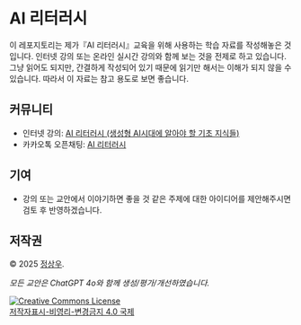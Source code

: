 # AI 리터러시

이 레포지토리는 제가『AI 리터러시』교육을 위해 사용하는 학습 자료를 작성해놓은 것입니다. 인터넷 강의 또는 온라인 실시간 강의와 함께 보는 것을 전제로 하고 있습니다. 그냥 읽어도 되지만, 간결하게 작성되어 있기 때문에 읽기만 해서는 이해가 되지 않을 수 있습니다. 따라서 이 자료는 참고 용도로 보면 좋습니다.

## 커뮤니티

- 인터넷 강의: [AI 리터러시 (생성형 AI시대에 알아야 할 기초 지식들)](https://www.inflearn.com/course/ai-%EB%A6%AC%ED%84%B0%EB%9F%AC%EC%8B%9C-%EC%83%9D%EC%84%B1%ED%98%95ai-%EA%B8%B0%EC%B4%88%EC%A7%80%EC%8B%9D)
- 카카오톡 오픈채팅: [AI 리터러시](https://open.kakao.com/o/g60PShzh)

## 기여

- 강의 또는 교안에서 이야기하면 좋을 것 같은 주제에 대한 아이디어를 제안해주시면 검토 후 반영하겠습니다.

## 저작권

© 2025 [정상우](https://github.com/pronist).

*모든 교안은 ChatGPT 4o와 함께 생성/평가/개선하였습니다.*

<a rel="license" href="https://creativecommons.org/licenses/by-nc-nd/4.0/deed.ko"><img alt="Creative Commons License" style="border-width:0" src="https://i.creativecommons.org/l/by-nc-nd/4.0/88x31.png" /></a> <br> <a rel="license" href="https://creativecommons.org/licenses/by-nc-nd/4.0/deed.ko">저작자표시-비영리-변경금지 4.0 국제</a>
